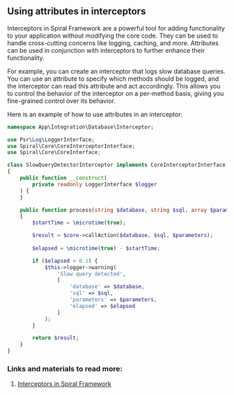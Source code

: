 ## Using attributes in interceptors

Interceptors in Spiral Framework are a powerful tool for adding functionality to your application without modifying the core code. They can be used to handle cross-cutting concerns like logging, caching, and more. Attributes can be used in conjunction with interceptors to further enhance their functionality.

For example, you can create an interceptor that logs slow database queries. You can use an attribute to specify which methods should be logged, and the interceptor can read this attribute and act accordingly. This allows you to control the behavior of the interceptor on a per-method basis, giving you fine-grained control over its behavior.

Here is an example of how to use attributes in an interceptor:

```php
namespace App\Integration\Database\Interceptor;

use Psr\Log\LoggerInterface;
use Spiral\Core\CoreInterceptorInterface;
use Spiral\Core\CoreInterface;

class SlowQueryDetectorInterceptor implements CoreInterceptorInterface
{
    public function __construct(
        private readonly LoggerInterface $logger
    ) {
    }

    public function process(string $database, string $sql, array $parameters, CoreInterface $core): mixed
    {
        $startTime = \microtime(true);

        $result = $core->callAction($database, $sql, $parameters);
        
        $elapsed = \microtime(true) - $startTime;

        if ($elapsed > 0.1) {
            $this->logger->warning(
                'Slow query detected',
                [
                    'database' => $database,
                    'sql' => $sql,
                    'parameters' => $parameters,
                    'elapsed' => $elapsed
                ]
            );
        }

        return $result;
    }
}
```

### Links and materials to read more:
1. [Interceptors in Spiral Framework](https://spiral.dev/docs/framework-interceptors/current/en)
